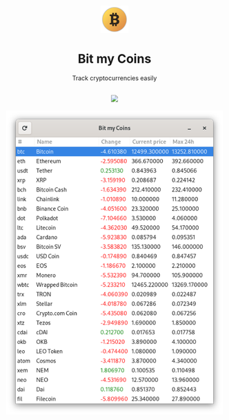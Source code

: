 <div align="center">
   <img src="https://raw.githubusercontent.com/mirkobrombin/BitMyCoins/master/data/bitmycoins.svg" width="64" />
	<h1 align="center">Bit my Coins</h1>
	<p align="center">Track cryptocurrencies easily</p>
</div>

<br/>

<div align="center">
   <a href="https://git.mirko.pm/brombinmirko/Bottles/blob/master/LICENSE">
    <img src="https://img.shields.io/badge/License-GPL--3.0-blue.svg">
   </a>
</div>

<br/>

<div align="center">
	<img src="https://raw.githubusercontent.com/mirkobrombin/BitMyCoins/master/screenshot.png" />
</div>
